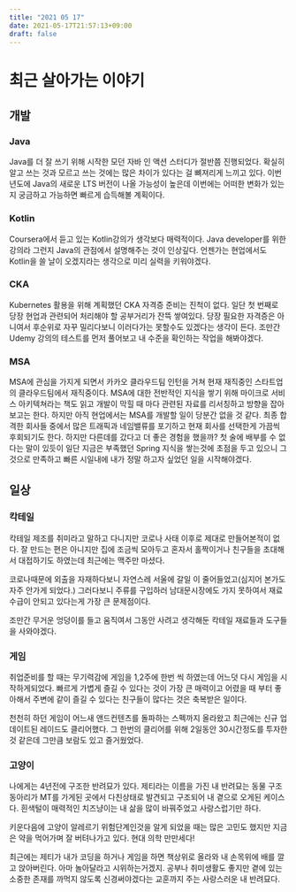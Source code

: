 ```yaml
---
title: "2021 05 17"
date: 2021-05-17T21:57:13+09:00
draft: false
---
```

# 최근 살아가는 이야기
## 개발
### Java
Java를 더 잘 쓰기 위해 시작한 모던 자바 인 액션 스터디가 절반쯤 진행되었다. 확실히 알고 쓰는 것과 모르고 쓰는 것에는 많은 차이가 있다는 걸 뼈져리게 느끼고 있다. 이번년도에 Java의 새로운 LTS 버전이 나올 가능성이 높은데 이번에는 어떠한 변화가 있는지 궁금하고 가능하면 빠르게 습득해볼 계획이다.
### Kotlin
Coursera에서 듣고 있는 Kotlin강의가 생각보다 매력적이다. Java developer를 위한 강의라 그런지 Java의 관점에서 설명해주는 것이 인상깊다. 언젠가는 현업에서도 Kotlin을 쓸 날이 오겠지라는 생각으로 미리 실력을 키워야겠다.
### CKA
Kubernetes 활용을 위해 계획했던 CKA 자격증 준비는 진척이 없다. 일단 첫 번째로 당장 현업과 관련되어 처리해야 할 공부거리가 잔뜩 쌓여있다. 당장 필요한 자격증은 아니여서 후순위로 자꾸 밀리다보니 이러다가는 못할수도 있겠다는 생각이 든다. 조만간 Udemy 강의의 테스트를 먼저 풀어보고 내 수준을 확인하는 작업을 해봐야겠다.
### MSA
MSA에 관심을 가지게 되면서 카카오 클라우드팀 인턴을 거쳐 현재 재직중인 스타트업의 클라우드팀에서 재직중이다. MSA에 대한 전반적인 지식을 쌓기 위해 마이크로 서비스 아키텍쳐라는 책도 읽고 개발이 막힐 때 마다 관련된 자료를 리서칭하고 방향을 잡아보고는 한다. 하지만 아직 현업에서는 MSA를 개발할 일이 당분간 없을 것 같다. 최종 합격한 회사들 중에서 많은 트래픽과 네임밸류를 포기하고 현재 회사를 선택한게 가끔씩 후회되기도 한다. 하지만 다른데를 갔다고 더 좋은 경험을 했을까? 첫 술에 배부를 수 없다는 말이 있듯이 일단 지금은 부족했던 Spring 지식을 쌓는것에 초점을 두고 있으니 그것으로 만족하고 빠른 시일내에 내가 정말 하고자 싶었던 일을 시작해야겠다.

## 일상
### 칵테일
칵테일 제조를 취미라고 말하고 다니지만 코로나 사태 이후로 제대로 만들어본적이 없다. 잘 만드는 편은 아니지만 집에 조금씩 모아두고 혼자서 홀짝이거나 친구들을 초대해서 대접하기도 하였는데 최근에는 맥주만 마셨다.

코로나때문에 외출을 자재하다보니 자연스레 서울에 갈일 이 줄어들었고(심지어 본가도 자주 안가게 되었다.) 그러다보니 주류를 구입하러 남대문시장에도 가지 못하여서 재료 수급이 안되고 있다는게 가장 큰 문제점이다.

조만간 무거운 엉덩이를 들고 움직여서 그동안 사려고 생각해둔 칵테일 재료들과 도구들을 사와야겠다.
### 게임
취업준비를 할 때는 무기력감에 게임을 1,2주에 한번 씩 하였는데 어느덧 다시 게임을 시작하게되었다. 빠르게 가볍게 즐길 수 있다는 것이 가장 큰 매력이고 어렸을 때 부터 좋아해서 주변에 같이 즐길 수 있다는 친구들이 많다는 것은 축복받은 일이다.

천천히 하던 게임이 어느새 앤드컨텐츠를 돌파하는 스펙까지 올라왔고 최근에는 신규 업데이트된 레이드도 클리어했다. 그 한번의 클리어를 위해 2일동안 30시간정도를 투자한 것 같은데 그만큼 보람도 있고 즐거웠었다.

### 고양이
나에게는 4년전에 구조한 반려묘가 있다. 제티라는 이름을 가진 내 반려묘는 동물 구조 동아리가 MT를 가게된 곳에서 다친상태로 발견되고 구조되어 내 곁으로 오게된 케이스다. 흰색털이 매력적인 치즈냥이는 내 삶을 많이 바꿔주었고 사랑스럽기만 하다.

키운다음에 고양이 알레르기 위험단계인것을 알게 되었을 때는 많은 고민도 했지만 지금은 약을 먹어가며 잘 버텨나가고 있다. 현대 의학 만만세다!

최근에는 제티가 내가 코딩을 하거나 게임을 하면 책상위로 올라와 내 손목위에 배를 깔고 앉아버린다. 아마 놀아달라고 시위하는거겠지. 공부나 취미생활도 좋지만 곁에 있는 소중한 존재를 까먹지 않도록 신경써야겠다는 교훈까지 주는 사랑스러운 내 반려묘다.